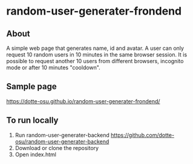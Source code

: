 # random-user-generater-frondend

## About
A simple web page that generates name, id and avatar. A user can only request 10 random users in 10 minutes in the same browser session. It is possible to request another 10 users from different browsers, incognito mode or after 10 minutes "cooldown".

## Sample page
https://dotte-osu.github.io/random-user-generater-frondend/

## To run locally
1. Run random-user-generater-backend https://github.com/dotte-osu/random-user-generater-backend
2. Download or clone the repository
3. Open index.html
